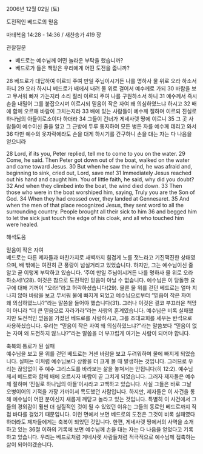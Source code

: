 2006년 12월 02일 (토)

도전적인 베드로의 믿음



마태복음 14:28 - 14:36 / 새찬송가 419 장


관찰질문
- 베드로는 예수님께 어떤 놀라운 부탁을 했습니까?
- 베드로가 들은 책망은 우리에게 어떤 도전을 줍니까?

28 베드로가 대답하여 이르되 주여 만일 주님이시거든 나를 명하사 물 위로 오라 하소서 하니 29 오라 하시니 베드로가 배에서 내려 물 위로 걸어서 예수께로 가되 30 바람을 보고 무서워 빠져 가는지라 소리 질러 이르되 주여 나를 구원하소서 하니 31 예수께서 즉시 손을 내밀어 그를 붙잡으시며 이르시되 믿음이 작은 자여 왜 의심하였느냐 하시고 32 배에 함께 오르매 바람이 그치는지라 33 배에 있는 사람들이 예수께 절하며 이르되 진실로 하나님의 아들이로소이다 하더라 34 그들이 건너가 게네사렛 땅에 이르니 35 그 곳 사람들이 예수이신 줄을 알고 그 근방에 두루 통지하여 모든 병든 자를 예수께 데리고 와서 36 다만 예수의 옷자락에라도 손을 대게 하시기를 간구하니 손을 대는 자는 다 나음을 얻으니라 

28  Lord, if its you, Peter replied, tell me to come to you on the water. 29  Come, he said. Then Peter got down out of the boat, walked on the water and came toward Jesus. 30  But when he saw the wind, he was afraid and, beginning to sink, cried out, Lord, save me! 31  Immediately Jesus reached out his hand and caught him. You of little faith, he said, why did you doubt? 32  And when they climbed into the boat, the wind died down. 33  Then those who were in the boat worshiped him, saying, Truly you are the Son of God. 34  When they had crossed over, they landed at Gennesaret. 35  And when the men of that place recognized Jesus, they sent word to all the surrounding country. People brought all their sick to him 36  and begged him to let the sick just touch the edge of his cloak, and all who touched him were healed.

해석도움





믿음이 작은 자여  
베드로는 다른 제자들과 마찬가지로 새벽까지 힘겹게 노를 젓느라고 기진맥진한 상태였으며, 배 밖에는 여전히 큰 풍랑이 넘실거리고 있었습니다. 하지만, 그는 예수님이신 줄 알고 곧 이렇게 부탁하고 있습니다. ‘주여 만일 주님이시거든 나를 명하사 물 위로 오라 하소서!’(28). 이것은 참으로 도전적인 믿음이 아닐 수 없습니다. 예수님은 이 당돌한 요구에 대해 기꺼이 “오라!”라고 허락하셨습니다(29). 물론 물 위를 걷던 베드로는 얼마 지나지 않아 바람을 보고 무서워 물에 빠지게 되었고 예수님으로부터 “믿음이 작은 자여 왜 의심하였느냐?”라는 말씀을 들어야 했습니다(31). 그러나 이것은 결코 부끄러운 책망이 아니라 “더 큰 믿음으로 자라가라”라는 사랑의 훈계였습니다. 예수님은 비록 실패했지만 도전적인 믿음을 가졌던 베드로를 사랑하시고, 그를 초대교회를 세우는 반석으로 사용하셨습니다. 우리는 “믿음이 작은 자여 왜 의심하였느냐?”라는 말씀보다 “믿음이 없는 자여 왜 도전하지 않느냐?”라는 말씀을 더 부끄럽게 여기는 사람이 되어야 합니다.  

축복의 통로가 된 실패  
예수님을 보고 물 위를 걷던 베드로는 거센 바람을 보고 두려워하며 물에 빠지게 되었습니다. 실패는 이처럼 예수님보다 상황을 더 크게 볼 때 발생하는 것입니다. 그러므로 우리는 끊임없이 주 예수 그리스도를 바라보는 삶을 놓쳐서는 안됩니다(히 12:2). 예수님께서 베드로와 함께 배에 오르시자 바람이 곧 그치게 되었습니다. 그러자 제자들은 예수께 절하며 ‘진실로 하나님의 아들’이시라고 고백하고 있습니다. 사실 그들은 바로 그날 오병이어의 기적을 가장 가까이서 목도했던 사람입니다. 하지만, 제자들은 이 사건을 통해 예수님이 어떤 분이신지 새롭게 깨닫고 놀라고 있는 것입니다. 특별히 이 사건에서 그들의 경외감이 훨씬 더 실질적인 것이 될 수 있었던 이유는 그들의 동료인 베드로까지 직접 바다를 걸었기 때문입니다. 이런 면에서 보면 베드로의 도전은 그것이 비록 실패였다 하더라도 제자들에게는 축복이 되었던 것입니다. 한편, 게네사렛 땅에서의 사역을 소개하고 있는 36절 이하의 기록에 보면 예수님께 손을 대는 자는 다 나음을 얻었다고 기록하고 있습니다. 우리는 베드로처럼 게네사렛 사람들처럼 적극적으로 예수님께 접촉하는 삶이 되어야겠습니다.